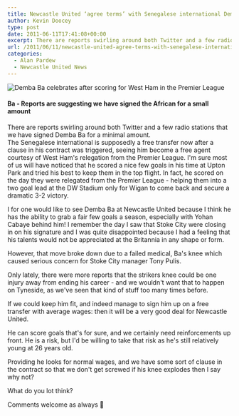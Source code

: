 ```yaml
---
title: Newcastle United ‘agree terms’ with Senegalese international Demba Ba
author: Kevin Doocey
type: post
date: 2011-06-11T17:41:08+00:00
excerpt: There are reports swirling around both Twitter and a few radio stations that we have signed Demba Ba for a minimal amount. The...
url: /2011/06/11/newcastle-united-agree-terms-with-senegalese-international-demba-ba/
categories:
  - Alan Pardew
  - Newcastle United News
---
```


![Demba Ba celebrates after scoring for West Ham in the Premier League](https://www.tynetime.com/wp-content/uploads/2011/06/Demba-Ba-West-Ham.jpg "Demba-Ba-West-Ham")

#### Ba - Reports are suggesting we have signed the African for a small amount

There are reports swirling around both Twitter and a few radio stations that we have signed Demba Ba for a minimal amount. The Senegalese international is supposedly a free transfer now after a clause in his contract was triggered, seeing him become a free agent courtesy of West Ham's relegation from the Premier League. I'm sure most of us will have noticed that he scored a nice few goals in his time at  Upton Park and tried his best to keep them in the top flight. In fact, he scored on the day they were relegated from the Premier League - helping them into a two goal lead at the DW Stadium only for Wigan to come back and secure a dramatic 3-2 victory.

I for one would like to see Demba Ba at Newcastle United because I think he has the ability to grab a fair few goals a season, especially with Yohan Cabaye behind him! I remember the day I saw that Stoke City were closing in on his signature and I was quite disappointed because I had a feeling that his talents would not be appreciated at the Britannia in any shape or form.

However, that move broke down due to a failed medical, Ba's knee which caused serious concern for Stoke City manager Tony Pulis.

Only lately, there were more reports that the strikers knee could be one injury away from ending his career - and we wouldn't want that to happen on Tyneside, as we've seen that kind of stuff too many times before.

If we could keep him fit, and indeed manage to sign him up on a free transfer with average wages: then it will be a very good deal for Newcastle United.

He can score goals that's for sure, and we certainly need reinforcements up front. He is a risk, but I'd be willing to take that risk as he's still relatively young at 26 years old.

Providing he looks for normal wages, and we have some sort of clause in the contract so that we don't get screwed if his knee explodes then I say why not?

What do you lot think?

Comments welcome as always 🙂
